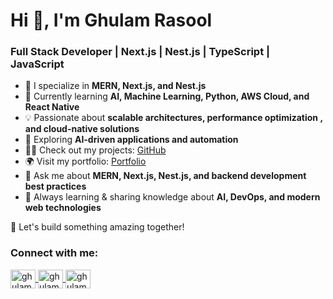 <h1 >Hi 👋, I'm Ghulam Rasool</h1>

<h3 >Full Stack Developer | Next.js | Nest.js | TypeScript | JavaScript</h3>

- 🚀 I specialize in **MERN, Next.js, and Nest.js**  
- 🌱 Currently learning **AI, Machine Learning, Python, AWS Cloud, and React Native**  
- 💡 Passionate about **scalable architectures, performance optimization , and cloud-native solutions**  
- 🔭 Exploring **AI-driven applications and automation**  
- 👨‍💻 Check out my projects: [GitHub](https://github.com/ghulamrasool154)  
- 🌍 Visit my portfolio: [Portfolio](https://www.grsaddiqui.com/)  
- 💬 Ask me about **MERN, Next.js, Nest.js, and backend development best practices**  
- 📖 Always learning & sharing knowledge about **AI, DevOps, and modern web technologies**  

🚀 Let's build something amazing together!


<h3>Connect with me:</h3>
<p>

<a href="https://linkedin.com/in/ghulamrasool154" target="blank">
  <img align="center" src="https://raw.githubusercontent.com/rahuldkjain/github-profile-readme-generator/master/src/images/icons/Social/linked-in-alt.svg" alt="ghulamrasool154" height="30" width="40" />
</a>
<a href="https://fb.com/ghulamrasool154" target="blank">
  <img align="center" src="https://raw.githubusercontent.com/rahuldkjain/github-profile-readme-generator/master/src/images/icons/Social/facebook.svg" alt="ghulamrasool154" height="30" width="40" />
</a>
<a href="https://instagram.com/ghulamrasool154" target="blank">
  <img align="center" src="https://raw.githubusercontent.com/rahuldkjain/github-profile-readme-generator/master/src/images/icons/Social/instagram.svg" alt="ghulamrasool154" height="30" width="40" />
</a>
</p>
